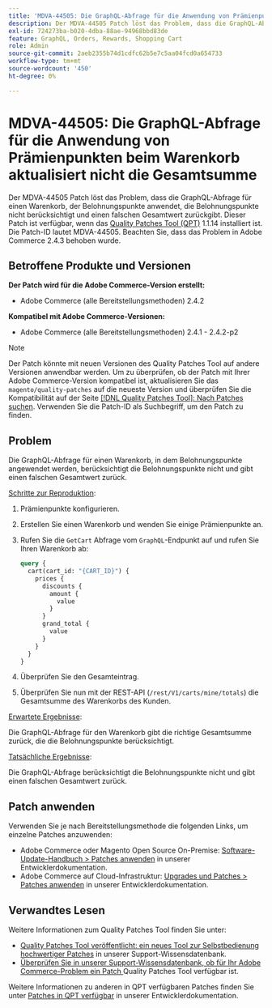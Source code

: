 ```yaml
---
title: 'MDVA-44505: Die GraphQL-Abfrage für die Anwendung von Prämienpunkten beim Warenkorb aktualisiert nicht die Gesamtsumme'
description: Der MDVA-44505 Patch löst das Problem, dass die GraphQL-Abfrage für einen Warenkorb, der Belohnungspunkte anwendet, die Belohnungspunkte nicht berücksichtigt und einen falschen Gesamtwert zurückgibt. Dieser Patch ist verfügbar, wenn das [Quality Patches Tool (QPT)](/help/announcements/adobe-commerce-announcements/magento-quality-patches-released-new-tool-to-self-serve-quality-patches.md) 1.1.14 installiert ist. Die Patch-ID lautet MDVA-44505. Beachten Sie, dass das Problem in Adobe Commerce 2.4.3 behoben wurde.
exl-id: 724273ba-b020-4dba-88ae-94968bbd83de
feature: GraphQL, Orders, Rewards, Shopping Cart
role: Admin
source-git-commit: 2aeb2355b74d1cdfc62b5e7c5aa04fcd0a654733
workflow-type: tm+mt
source-wordcount: '450'
ht-degree: 0%

---
```


# MDVA-44505: Die GraphQL-Abfrage für die Anwendung von Prämienpunkten beim Warenkorb aktualisiert nicht die Gesamtsumme

Der MDVA-44505 Patch löst das Problem, dass die GraphQL-Abfrage für einen Warenkorb, der Belohnungspunkte anwendet, die Belohnungspunkte nicht berücksichtigt und einen falschen Gesamtwert zurückgibt. Dieser Patch ist verfügbar, wenn das [Quality Patches Tool (QPT)](/help/announcements/adobe-commerce-announcements/magento-quality-patches-released-new-tool-to-self-serve-quality-patches.md) 1.1.14 installiert ist. Die Patch-ID lautet MDVA-44505. Beachten Sie, dass das Problem in Adobe Commerce 2.4.3 behoben wurde.

## Betroffene Produkte und Versionen

**Der Patch wird für die Adobe Commerce-Version erstellt:**

* Adobe Commerce (alle Bereitstellungsmethoden) 2.4.2

**Kompatibel mit Adobe Commerce-Versionen:**

* Adobe Commerce (alle Bereitstellungsmethoden) 2.4.1 - 2.4.2-p2

>[!NOTE]
>
>Der Patch könnte mit neuen Versionen des Quality Patches Tool auf andere Versionen anwendbar werden. Um zu überprüfen, ob der Patch mit Ihrer Adobe Commerce-Version kompatibel ist, aktualisieren Sie das `magento/quality-patches` auf die neueste Version und überprüfen Sie die Kompatibilität auf der Seite [[!DNL Quality Patches Tool]: Nach Patches suchen](https://experienceleague.adobe.com/tools/commerce-quality-patches/index.html?lang=de). Verwenden Sie die Patch-ID als Suchbegriff, um den Patch zu finden.

## Problem

Die GraphQL-Abfrage für einen Warenkorb, in dem Belohnungspunkte angewendet werden, berücksichtigt die Belohnungspunkte nicht und gibt einen falschen Gesamtwert zurück.

<u>Schritte zur Reproduktion</u>:

1. Prämienpunkte konfigurieren.
1. Erstellen Sie einen Warenkorb und wenden Sie einige Prämienpunkte an.
1. Rufen Sie die `GetCart` Abfrage vom `GraphQL`-Endpunkt auf und rufen Sie Ihren Warenkorb ab:

   ```GraphQL
   query {
     cart(cart_id: "{CART_ID}") {
       prices {
         discounts {
           amount {
             value
           }
         }
         grand_total {
           value
         }
       }
     }
   }
   ```

1. Überprüfen Sie den Gesamteintrag.
1. Überprüfen Sie nun mit der REST-API (`/rest/V1/carts/mine/totals`) die Gesamtsumme des Warenkorbs des Kunden.

<u>Erwartete Ergebnisse</u>:

Die GraphQL-Abfrage für den Warenkorb gibt die richtige Gesamtsumme zurück, die die Belohnungspunkte berücksichtigt.

<u>Tatsächliche Ergebnisse</u>:

Die GraphQL-Abfrage berücksichtigt die Belohnungspunkte nicht und gibt einen falschen Gesamtwert zurück.

## Patch anwenden

Verwenden Sie je nach Bereitstellungsmethode die folgenden Links, um einzelne Patches anzuwenden:

* Adobe Commerce oder Magento Open Source On-Premise: [Software-Update-Handbuch > Patches anwenden](https://experienceleague.adobe.com/de/docs/commerce-operations/tools/quality-patches-tool/usage) in unserer Entwicklerdokumentation.
* Adobe Commerce auf Cloud-Infrastruktur: [Upgrades und Patches > Patches anwenden](https://experienceleague.adobe.com/de/docs/commerce-cloud-service/user-guide/develop/upgrade/apply-patches) in unserer Entwicklerdokumentation.

## Verwandtes Lesen

Weitere Informationen zum Quality Patches Tool finden Sie unter:

* [Quality Patches Tool veröffentlicht: ein neues Tool zur Selbstbedienung hochwertiger Patches](/help/announcements/adobe-commerce-announcements/magento-quality-patches-released-new-tool-to-self-serve-quality-patches.md) in unserer Support-Wissensdatenbank.
* [Überprüfen Sie in unserer Support-Wissensdatenbank, ob für Ihr Adobe Commerce-Problem ein Patch ](/help/support-tools/patches-available-in-qpt-tool/check-patch-for-magento-issue-with-magento-quality-patches.md) Quality Patches Tool verfügbar ist.

Weitere Informationen zu anderen in QPT verfügbaren Patches finden Sie unter [Patches in QPT verfügbar](https://experienceleague.adobe.com/tools/commerce-quality-patches/index.html?lang=de) in unserer Entwicklerdokumentation.
